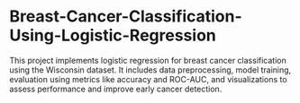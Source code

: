 # Breast-Cancer-Classification-Using-Logistic-Regression
This project implements logistic regression for breast cancer classification using the Wisconsin dataset. It includes data preprocessing, model training, evaluation using metrics like accuracy and ROC-AUC, and visualizations to assess performance and improve early cancer detection.
